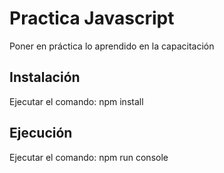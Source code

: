 # Practica Javascript
Poner en práctica lo aprendido en la capacitación

## Instalación
Ejecutar el comando: npm install

## Ejecución
Ejecutar el comando: npm run console